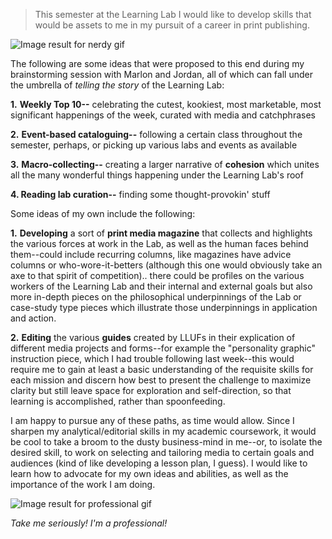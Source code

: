


> This semester at the Learning Lab I would like to develop skills that would be assets to me in my pursuit of a career in print publishing. 

![Image result for nerdy gif](https://media1.tenor.com/images/42b7de9f6e49a3f993a7c85c140ac8aa/tenor.gif?itemid=12296861)

The following are some ideas that were proposed to this end during my brainstorming session with Marlon and Jordan, all of which can fall under the umbrella of *telling the story* of the Learning Lab: 

 **1.** **Weekly Top 10--** celebrating the cutest, kookiest, most marketable, most significant happenings of the week, curated with
    media and catchphrases

   **2.** **Event-based cataloguing--** following a certain class throughout the semester, perhaps, or picking up various labs and
    events as available

   **3.** **Macro-collecting--** creating a larger narrative of **cohesion** which unites all the many wonderful things happening under the Learning Lab's roof

   **4. Reading lab curation--** finding some thought-provokin' stuff

Some ideas of my own include the following: 

 **1.** **Developing** a sort of **print media magazine** that collects and
    highlights the various forces at work in the Lab, as well as the
    human faces behind them--could include recurring columns, like
    magazines have advice columns or who-wore-it-betters (although this
    one would obviously take an axe to that spirit of competition)..
    there could be profiles on the various workers of the Learning Lab
    and their internal and external goals but also more in-depth pieces
    on the philosophical underpinnings of the Lab or case-study type
    pieces which illustrate those underpinnings in application and
    action.

 **2.** **Editing** the various **guides** created by LLUFs in their explication of different media projects and forms--for example the "personality graphic" instruction piece, which I had trouble following last week--this would require me to gain at least a basic understanding of the requisite skills for each mission and discern how best to present the challenge to maximize clarity but still leave space for exploration and self-direction, so that learning is accomplished, rather than spoonfeeding.

I am happy to pursue any of these paths, as time would allow. Since I sharpen my analytical/editorial skills in my academic coursework, it would be cool to take a broom to the dusty business-mind in me--or, to isolate the desired skill, to work on selecting and tailoring media to certain goals and audiences (kind of like developing a lesson plan, I guess).  I would like to learn how to advocate for my own ideas and abilities, as well as the importance of the work I am doing.

![Image result for professional gif](https://media.giphy.com/media/fQrTrtOCbqS4g/giphy.gif)

*Take me seriously! I'm a professional!*
<!--stackedit_data:
eyJoaXN0b3J5IjpbLTEwMDEzMTU0OTcsNzUwMjk2NjUxLDQ4Mz
E0MTA2MSwxODM3MjE5MjU5XX0=
-->